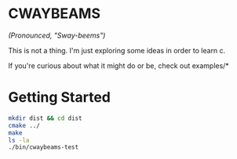 # CWAYBEAMS
_(Pronounced, "Sway-beems")_

This is not a thing. I'm just exploring some ideas in order to learn c.

If you're curious about what it might do or be, check out examples/*

# Getting Started

```bash
mkdir dist && cd dist
cmake ../
make
ls -la
./bin/cwaybeams-test
```
